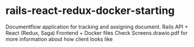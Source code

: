 # rails-react-redux-docker-starting
Documentflow application for tracking and assigning document. Rails API + React (Redux, Saga) Frontend + Docker files
Check Screens.drawio.pdf for more information about how client looks like

